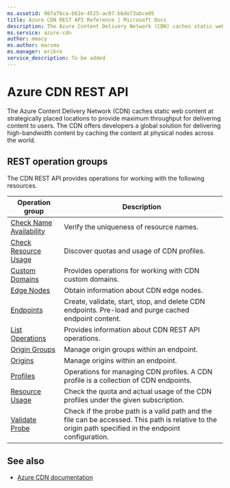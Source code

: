 ```yaml
---
ms.assetid: 987a76ca-b62e-4525-ac07-bbde73abce05
title: Azure CDN REST API Reference | Microsoft Docs
description: The Azure Content Delivery Network (CDN) caches static web content at strategically placed locations to provide maximum throughput for delivering content to users.
ms.service: azure-cdn
author: mmacy
ms.author: marsma
ms.manager: erikre
service_description: To be added
---
```


# Azure CDN REST API

The Azure Content Delivery Network (CDN) caches static web content at strategically placed locations to provide maximum throughput for delivering content to users. The CDN offers developers a global solution for delivering high-bandwidth content by caching the content at physical nodes across the world.

## REST operation groups

The CDN REST API provides operations for working with the following resources.

| Operation group               | Description |
|-------------------------------|-------------|
| [Check Name Availability](xref:management.azure.com.cdn.checknameavailability) | Verify the uniqueness of resource names. |
| [Check Resource Usage](xref:management.azure.com.cdn.resourceusage) | Discover quotas and usage of CDN profiles. |
| [Custom Domains](xref:management.azure.com.cdn.customdomains) | Provides operations for working with CDN custom domains. |
| [Edge Nodes](xref:management.azure.com.cdn.edgenodes) | Obtain information about CDN edge nodes. |
| [Endpoints](xref:management.azure.com.cdn.endpoints) | Create, validate, start, stop, and delete CDN endpoints. Pre-load and purge cached endpoint content. |
| [List Operations](xref:management.azure.com.cdn.operations) | Provides information about CDN REST API operations. |
| [Origin Groups](/rest/api/cdn/origin-groups) | Manage origin groups within an endpoint. |
| [Origins](xref:management.azure.com.cdn.origins) | Manage origins within an endpoint. |
| [Profiles](xref:management.azure.com.cdn.profiles) | Operations for managing CDN profiles. A CDN profile is a collection of CDN endpoints. |
| [Resource Usage](/rest/api/cdn/resource-usage) | Check the quota and actual usage of the CDN profiles under the given subscription.|
| [Validate Probe](/rest/api/cdn/validate-probe) | Check if the probe path is a valid path and the file can be accessed. This path is relative to the origin path specified in the endpoint configuration. |


## See also

- [Azure CDN documentation](https://docs.microsoft.com/azure/cdn)
